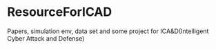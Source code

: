# ResourceForICAD
Papers, simulation env, data set and some project for ICA&amp;D(Intelligent Cyber Attack and Defense)
